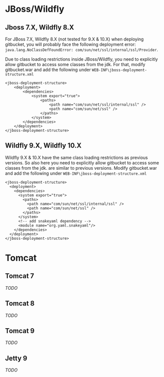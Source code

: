 # JBoss/Wildfly

## Jboss 7.X, Wildfly 8.X

For JBoss 7.X, Wildfly 8.X (not tested for 9.X & 10.X) when deploying gitbucket, you will probably face the following deployment error: `java.lang.NoClassDefFoundError: com/sun/net/ssl/internal/ssl/Provider`.

Due to class loading restrictions inside JBoss/Wildfly, you need to explicitly allow gitbucket to access some classes from the jdk. For that, modify gitbucket.war and add the following under `WEB-INF\jboss-deployment-structure.xml`

```
<jboss-deployment-structure>
    <deployment>
        <dependencies>
            <system export="true">
                <paths>
                    <path name="com/sun/net/ssl/internal/ssl" />
                    <path name="com/sun/net/ssl" />
                </paths>
            </system>
        </dependencies>
    </deployment>
</jboss-deployment-structure>
```

## Wildfly 9.X, Wildfly 10.X

 Wildfly 9.X & 10.X have the same class loading restrictions as previous versions. So also here you need to explicitly allow gitbucket to access some classes from the jdk. are similar to previous versions. Modify gitbucket.war and add the following under `WEB-INF\jboss-deployment-structure.xml`

```
<jboss-deployment-structure>
  <deployment>
    <dependencies>
      <system export="true">
        <paths>
          <path name="com/sun/net/ssl/internal/ssl" />
          <path name="com/sun/net/ssl" />
        </paths>
      </system>
      <!-- add snakeyaml dependency -->
      <module name="org.yaml.snakeyaml"/>
    </dependencies>
  </deployment>
</jboss-deployment-structure>
```

# Tomcat

## Tomcat 7

*TODO*

## Tomcat 8

*TODO*

## Tomcat 9

*TODO*

## Jetty 9

*TODO*

